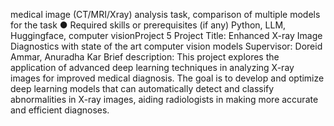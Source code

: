 medical image (CT/MRI/Xray) analysis task, comparison of multiple models for
the task
● Required skills or prerequisites (if any) Python, LLM, Huggingface, computer
visionProject 5
Project Title: Enhanced X-ray Image Diagnostics with state of the art computer vision
models
Supervisor: Doreid Ammar, Anuradha Kar
Brief description: This project explores the application of advanced deep learning
techniques in analyzing X-ray images for improved medical diagnosis. The goal is to
develop and optimize deep learning models that can automatically detect and classify
abnormalities in X-ray images, aiding radiologists in making more accurate and efficient
diagnoses.